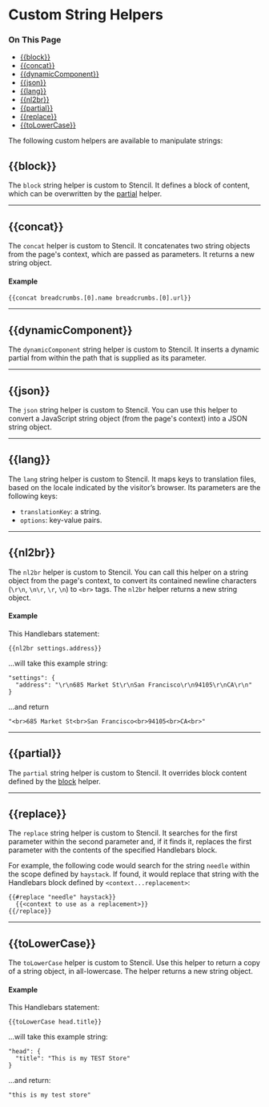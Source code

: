 <h1>Custom String Helpers</h1>

<div class="otp" id="no-index">
	<h3> On This Page </h3>
	<ul>
    <li><a href="#handlebars_block">{{block}}</a></li>
    <li><a href="#handlebars_concat">{{concat}}</a></li>
    <li><a href="#handlebars_dynamiccomponent">{{dynamicComponent}}</a></li>
    <li><a href="#handlebars_json">{{json}}</a></li>
    <li><a href="#handlebars_lang">{{lang}}</a></li>
    <li><a href="#handlebars_nl2br">{{nl2br}}</a></li>
    <li><a href="#handlebars_partial">{{partial}}</a></li>
    <li><a href="#handlebars_replace">{{replace}}</a></li>
    <li><a href="#handlebars_tolowercase">{{toLowerCase}}</a></li>
	</ul>
</div>

<a href='#handlebars_block' aria-hidden='true' class='block-anchor'  id='handlebars_block'><i aria-hidden='true' class='linkify icon'></i></a>

The following custom helpers are available to manipulate strings:

## {{block}} 

The `block` string helper is custom to Stencil. It defines a block of content, which can be overwritten by the [partial](#partial-helper) helper.

---

<a href='#handlebars_concat' aria-hidden='true' class='block-anchor'  id='handlebars_concat'><i aria-hidden='true' class='linkify icon'></i></a>

## {{concat}}

The `concat` helper is custom to Stencil. It concatenates two string objects from the page's context, which are passed as parameters. It returns a new string object.

#### Example

```
{{concat breadcrumbs.[0].name breadcrumbs.[0].url}}
```

---

<a href='#handlebars_dynamiccomponent' aria-hidden='true' class='block-anchor'  id='handlebars_dynamiccomponent'><i aria-hidden='true' class='linkify icon'></i></a>

## {{dynamicComponent}}

The `dynamicComponent` string helper is custom to Stencil. It inserts a dynamic partial from within the path that is supplied as its parameter.

---

<a href='#handlebars_json' aria-hidden='true' class='block-anchor'  id='handlebars_json'><i aria-hidden='true' class='linkify icon'></i></a>

## {{json}}

The `json` string helper is custom to Stencil. You can use this helper to convert a JavaScript string object (from the page's context) into a JSON string object.

---

<a href='#handlebars_lang' aria-hidden='true' class='block-anchor'  id='handlebars_lang'><i aria-hidden='true' class='linkify icon'></i></a>

## {{lang}}

The `lang` string helper is custom to Stencil. It maps keys to translation files, based on the locale indicated by the visitor’s browser. Its parameters are the following keys:

- `translationKey`: a string.
- `options`: key-value pairs.

---

<a href='#handlebars_nl2br' aria-hidden='true' class='block-anchor'  id='handlebars_nl2br'><i aria-hidden='true' class='linkify icon'></i></a>

## {{nl2br}}

The `nl2br` helper is custom to Stencil. You can call this helper on a string object from the page's context, to convert its contained newline characters (`\r\n`, `\n\r`, `\r`, `\n`) to `<br>` tags. The `nl2br` helper returns a new string object.

#### Example

This Handlebars statement:

```
{{nl2br settings.address}}
```

...will take this example string:

```
"settings": {
  "address": "\r\n685 Market St\r\nSan Francisco\r\n94105\r\nCA\r\n"
}
```

...and return

```
"<br>685 Market St<br>San Francisco<br>94105<br>CA<br>"
```

---

<a href='#handlebars_partial' aria-hidden='true' class='block-anchor'  id='handlebars_partial'><i aria-hidden='true' class='linkify icon'></i></a>

## {{partial}}

The `partial` string helper is custom to Stencil. It overrides block content defined by the [block](#block-helper) helper.

---

<a href='#handlebars_replace' aria-hidden='true' class='block-anchor'  id='handlebars_replace'><i aria-hidden='true' class='linkify icon'></i></a>

## {{replace}}

The `replace` string helper is custom to Stencil. It searches for the first parameter within the second parameter and, if it finds it, replaces the first parameter with the contents of the specified Handlebars block.

For example, the following code would search for the string `needle` within the scope defined by `haystack`. If found, it would replace that string with the Handlebars block defined by `<context...replacement>`:

```
{{#replace "needle" haystack}}
  {{<context to use as a replacement>}}
{{/replace}}
```

---

<a href='#handlebars_toLowerCase' aria-hidden='true' class='block-anchor'  id='handlebars_toLowerCase'><i aria-hidden='true' class='linkify icon'></i></a>

## {{toLowerCase}}

The `toLowerCase` helper is custom to Stencil. Use this helper to return a copy of a string object, in all-lowercase. The helper returns a new string object.

#### Example

This Handlebars statement:

```
{{toLowerCase head.title}}
```

...will take this example string:

```
"head": {
  "title": "This is my TEST Store"
}
```

...and return:

```
"this is my test store"
```

